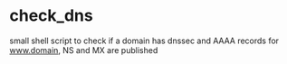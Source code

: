 # check_dns
small shell script to check if a domain has dnssec and AAAA records for www.domain, NS and MX are published
